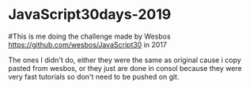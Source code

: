 # JavaScript30days-2019


#This is me doing the challenge made by Wesbos https://github.com/wesbos/JavaScript30 in 2017

The ones I didn't do, either they were the same as original cause i copy pasted from wesbos, or they just are done in consol because they were very fast tutorials so don't need to be pushed on git.
